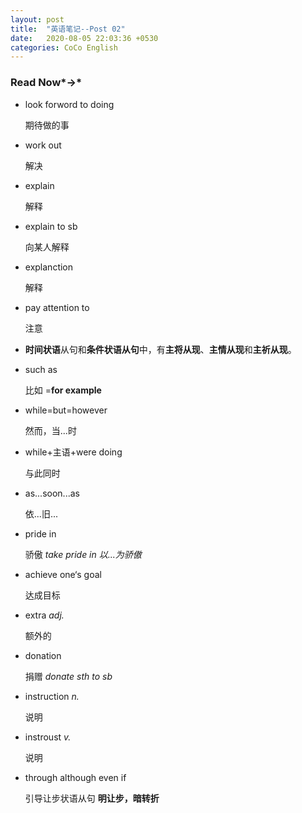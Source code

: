 ```yaml
---
layout: post
title:  "英语笔记--Post 02"
date:   2020-08-05 22:03:36 +0530
categories: CoCo English
---
```


### Read Now*→*

- look forword to doing

  期待做的事
  
- work out

  解决
  
- explain

  解释

- explain to sb

  向某人解释
  
- explanction

  解释
  
- pay attention to

  注意
  
- **时间状语**从句和**条件状语从句**中，有**主将从现**、**主情从现**和**主祈从现**。
  
- such as

  比如  =**for example**
  
- while=but=however

  然而，当...时
  
- while+主语+were doing

  与此同时
  
- as...soon...as

  依...旧...
  
- pride in

  骄傲 *take pride in 以...为骄傲*
  
- achieve one‘s goal
  
  达成目标
  
- extra *adj.*

  额外的
  
- donation

  捐赠 *donate sth to sb*
  
- instruction *n.*
  
  说明
  
- instroust *v.*
  
  说明
  
- through   although   even   if
  
  引导让步状语从句   **明让步，暗转折**
  